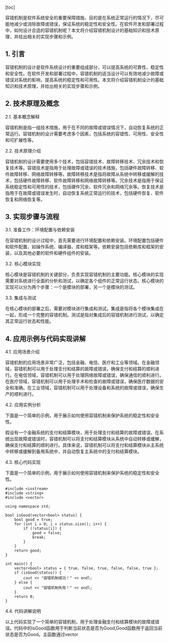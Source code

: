 
[toc]                    
                
                
容错机制是软件系统安全的重要保障措施，目的是在系统正常运行的情况下，尽可能地减少或消除故障或错误，保证系统的稳定性和安全性。在软件开发和部署过程中，如何设计合适的容错机制呢？本文将介绍容错机制设计的基础知识和技术原理，并给出相关的实现步骤和示例。

## 1. 引言

容错机制的设计是软件系统设计的重要组成部分，可以提高系统的可靠性、稳定性和安全性。在软件开发和部署过程中，容错机制的适当设计可以有效地减少故障或错误对系统的影响，提高系统的稳定性和可用性。本文将介绍容错机制设计的基础知识和技术原理，并给出相关的实现步骤和示例。

## 2. 技术原理及概念

2.1. 基本概念解释

容错机制是指一组技术措施，用于在不同的故障或错误情况下，自动恢复系统的正常运行。容错机制的设计需要考虑多个因素，包括系统的容错性、可用性、安全性和可扩展性等。

2.2. 技术原理介绍

容错机制的设计需要使用多个技术，包括容错技术、故障转移技术、冗余技术和恢复技术等。容错技术是指用于处理故障或错误的技术措施，包括硬件故障转移、软件故障转移、网络故障转移等。故障转移技术是指将故障从系统中转移或缓解的技术，包括硬件故障转移、软件故障转移和网络故障转移等。冗余技术是指用于保证系统稳定性和可用性的技术，包括硬件冗余、软件冗余和网络冗余等。恢复技术是指用于在故障或错误发生时，自动恢复系统正常运行的技术，包括硬件恢复、软件恢复和网络恢复等。

## 3. 实现步骤与流程

3.1. 准备工作：环境配置与依赖安装

在容错机制的设计过程中，首先需要进行环境配置和依赖安装。环境配置包括硬件和软件配置，如操作系统、编译器、库和框架等。依赖安装包括依赖库和框架的安装，以及其他必要的软件和硬件组件的安装。

3.2. 核心模块实现

核心模块是容错机制的关键部分，负责实现容错机制的主要功能。核心模块的实现需要对系统进行全面的分析和测试，以确定各个组件的正常运行状态。核心模块的实现可以分为两个步骤：一个是模块的部署，另一个是模块的测试。

3.3. 集成与测试

在核心模块的部署之后，需要对模块进行集成和测试。集成是指将各个模块集成在一起，形成一个完整的容错机制。测试是指对集成后的容错机制进行测试，以确定其正常运行状态和性能。

## 4. 应用示例与代码实现讲解

4.1. 应用场景介绍

容错机制的应用场景非常广泛，包括金融、电信、医疗和工业等领域。在金融领域，容错机制可以用于处理支付和结算的故障或错误，确保支付和结算的顺利进行。在电信领域，容错机制可以用于处理网络故障或错误，确保通信的顺利进行。在医疗领域，容错机制可以用于处理手术和检查的故障或错误，确保医疗数据的安全和准确。在工业领域，容错机制可以用于处理设备和系统的故障或错误，确保生产的顺利进行。

4.2. 应用实例分析

下面是一个简单的示例，用于展示如何使用容错机制来保护系统的稳定性和安全性。

假设有一个金融系统的支付和结算模块，用于处理支付和结算的故障或错误。在系统出现故障或错误时，容错机制可以将支付和结算模块从系统中自动转移或缓解，确保支付和结算的顺利进行。具体来说，容错机制可以将支付和结算模块从主系统中转移或缓解到备用系统中，并自动恢复主系统中的支付和结算模块。

4.3. 核心代码实现

下面是一个简单的示例，用于展示如何使用容错机制来保护系统的稳定性和安全性。

```
#include <iostream>
#include <string>
#include <vector>

using namespace std;

bool isGood(vector<bool> status) {
    bool good = true;
    for (int i = 0; i < status.size(); i++) {
        if (!status[i]) {
            good = false;
            break;
        }
    }
    return good;
}

int main() {
    vector<bool> status = { true, false, true, false, false, true };
    if (isGood(status)) {
        cout << "容错机制成功！" << endl;
    } else {
        cout << "容错机制失败！" << endl;
    }
    return 0;
}
```

4.4. 代码讲解说明

以上代码实现了一个简单的容错机制，用于处理金融支付和结算模块的故障或错误。代码中的isGood函数用于判断当前状态是否为Good,Good函数用于返回当前状态是否为Good。主函数通过vector<bool>

